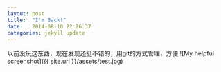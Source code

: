 ```yaml
---
layout: post
title:  "I'm Back!"
date:   2014-08-10 22:26:37
categories: jekyll update
---
```


以前没玩这东西，现在发现还挺不错的，用git的方式管理，方便
![My helpful screenshot]({{ site.url }}/assets/test.jpg)

[jekyll-gh]: https://github.com/jekyll/jekyll
[jekyll]:    http://jekyllrb.com
